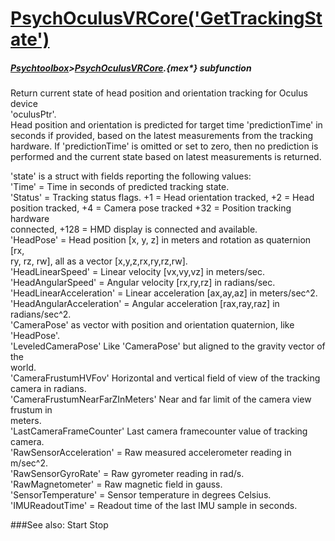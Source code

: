 # [PsychOculusVRCore('GetTrackingState')](PsychOculusVRCore-GetTrackingState) 
##### [Psychtoolbox](Psychtoolbox)>[PsychOculusVRCore](PsychOculusVRCore).{mex*} subfunction


Return current state of head position and orientation tracking for Oculus device  
'oculusPtr'.  
Head position and orientation is predicted for target time 'predictionTime' in  
seconds if provided, based on the latest measurements from the tracking  
hardware. If 'predictionTime' is omitted or set to zero, then no prediction is  
performed and the current state based on latest measurements is returned.  
  
'state' is a struct with fields reporting the following values:  
'Time' = Time in seconds of predicted tracking state.  
'Status' = Tracking status flags. +1 = Head orientation tracked, +2 = Head  
position tracked, +4 = Camera pose tracked +32 = Position tracking hardware  
connected, +128 = HMD display is connected and available.  
'HeadPose' = Head position [x, y, z] in meters and rotation as quaternion [rx,  
ry, rz, rw], all as a vector [x,y,z,rx,ry,rz,rw].  
'HeadLinearSpeed' = Linear velocity [vx,vy,vz] in meters/sec.  
'HeadAngularSpeed' = Angular velocity [rx,ry,rz] in radians/sec.  
'HeadLinearAcceleration' = Linear acceleration [ax,ay,az] in meters/sec^2.  
'HeadAngularAcceleration' = Angular acceleration [rax,ray,raz] in radians/sec^2.  
'CameraPose' as vector with position and orientation quaternion, like  
'HeadPose'.  
'LeveledCameraPose' Like 'CameraPose' but aligned to the gravity vector of the  
world.  
'CameraFrustumHVFov' Horizontal and vertical field of view of the tracking  
camera in radians.  
'CameraFrustumNearFarZInMeters' Near and far limit of the camera view frustum in  
meters.  
'LastCameraFrameCounter' Last camera framecounter value of tracking camera.  
'RawSensorAcceleration' = Raw measured accelerometer reading in m/sec^2.  
'RawSensorGyroRate' = Raw gyrometer reading in rad/s.  
'RawMagnetometer' = Raw magnetic field in gauss.  
'SensorTemperature' = Sensor temperature in degrees Celsius.  
'IMUReadoutTime' = Readout time of the last IMU sample in seconds.  
  
  


###See also:
Start Stop

